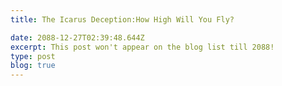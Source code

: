 ```yaml
---
title: The Icarus Deception:How High Will You Fly?

date: 2088-12-27T02:39:48.644Z
excerpt: This post won't appear on the blog list till 2088!
type: post
blog: true
---
```




